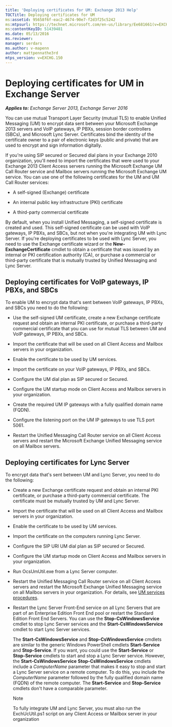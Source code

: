 ```yaml
---
title: 'Deploying certificates for UM: Exchange 2013 Help'
TOCTitle: Deploying certificates for UM
ms:assetid: 95658f6f-eac2-4674-90e7-f2d3f25c5242
ms:mtpsurl: https://technet.microsoft.com/en-us/library/Ee681661(v=EXCHG.150)
ms:contentKeyID: 51439481
ms.date: 05/13/2016
ms.reviewer: 
manager: serdars
ms.author: v-mapenn
author: mattpennathe3rd
mtps_version: v=EXCHG.150
---
```


# Deploying certificates for UM in Exchange Server

_**Applies to:** Exchange Server 2013, Exchange Server 2016_

You can use mutual Transport Layer Security (mutual TLS) to enable Unified Messaging (UM) to encrypt data sent between your Microsoft Exchange 2013 servers and VoIP gateways, IP PBXs, session border controllers (SBCs), and Microsoft Lync Server. Certificates bind the identity of the certificate owner to a pair of electronic keys (public and private) that are used to encrypt and sign information digitally.

If you're using SIP secured or Secured dial plans in your Exchange 2010 organization, you'll need to import the certificates that were used to your Exchange 2013 Client Access servers running the Microsoft Exchange UM Call Router service and Mailbox servers running the Microsoft Exchange UM service. You can use one of the following certificates for the UM and UM Call Router services:

  - A self-signed (Exchange) certificate

  - An internal public key infrastructure (PKI) certificate

  - A third-party commercial certificate

By default, when you install Unified Messaging, a self-signed certificate is created and used. This self-signed certificate can be used with VoIP gateways, IP PBXs, and SBCs, but not when you're integrating UM with Lync Server. If you're deploying certificates to be used with Lync Server, you need to use the Exchange certificate wizard or the **New-ExchangeCertificate** cmdlet to obtain a certificate that was issued by an internal or PKI certification authority (CA), or purchase a commercial or third-party certificate that is mutually trusted by Unified Messaging and Lync Server.

## Deploying certificates for VoIP gateways, IP PBXs, and SBCs

To enable UM to encrypt data that's sent between VoIP gateways, IP PBXs, and SBCs you need to do the following:

  - Use the self-signed UM certificate, create a new Exchange certificate request and obtain an internal PKI certificate, or purchase a third-party commercial certificate that you can use for mutual TLS between UM and VoIP gateways, IP PBXs, and SBCs.

  - Import the certificate that will be used on all Client Access and Mailbox servers in your organization.

  - Enable the certificate to be used by UM services.

  - Import the certificate on your VoIP gateways, IP PBXs, and SBCs.

  - Configure the UM dial plan as SIP secured or Secured.

  - Configure the UM startup mode on Client Access and Mailbox servers in your organization.

  - Create the required UM IP gateways with a fully qualified domain name (FQDN).

  - Configure the listening port on the UM IP gateways to use TLS port 5061.

  - Restart the Unified Messaging Call Router service on all Client Access servers and restart the Microsoft Exchange Unified Messaging service on all Mailbox servers.

## Deploying certificates for Lync Server

To encrypt data that's sent between UM and Lync Server, you need to do the following:

  - Create a new Exchange certificate request and obtain an internal PKI certificate, or purchase a third-party commercial certificate. The certificate must be mutually trusted by UM and Lync Server.

  - Import the certificate that will be used on all Client Access and Mailbox servers in your organization.

  - Enable the certificate to be used by UM services.

  - Import the certificate on the computers running Lync Server.

  - Configure the SIP URI UM dial plan as SIP secured or Secured.

  - Configure the UM startup mode on Client Access and Mailbox servers in your organization.

  - Run OcsUmUtil.exe from a Lync Server computer.

  - Restart the Unified Messaging Call Router service on all Client Access servers and restart the Microsoft Exchange Unified Messaging service on all Mailbox servers in your organization. For details, see [UM services procedures](um-services-procedures-exchange-2013-help.md).

  - Restart the Lync Server Front-End service on all Lync Servers that are part of an Enterprise Edition Front End pool or restart the Standard Edition Front End Servers. You can use the **Stop-CsWindowsService** cmdlet to stop Lync Server services and the **Start-CsWindowsService** cmdlet to start Lync Server services.

    The **Start-CsWindowsService** and **Stop-CsWindowsService** cmdlets are similar to the generic Windows PowerShell cmdlets **Start-Service** and **Stop-Service**. If you want, you could use the **Start-Service** or **Stop-Service** cmdlets to start and stop a Lync Server service. However, the **Start-CsWindowsService** **Stop-CsWindowsService** cmdlets include a *ComputerName* parameter that makes it easy to stop and start a Lync Server service on a remote computer. To do this, you include the *ComputerName* parameter followed by the fully qualified domain name (FQDN) of the remote computer. The **Start-Service** and **Stop-Service** cmdlets don't have a comparable parameter.

    > [!NOTE]
    > To fully integrate UM and Lync Server, you must also run the ExchUcUtil.ps1 script on any Client Access or Mailbox server in your organization

